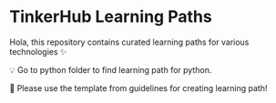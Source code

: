 # TinkerHub Learning Paths

Hola, this repository contains curated learning paths for various technologies :sparkles:

:bulb: Go to python folder to find learning path for python.


:crystal_ball: Please use the template from guidelines for creating learning path!


  


